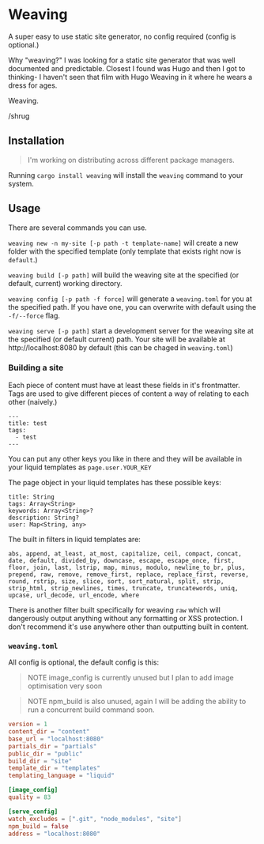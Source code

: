 # Weaving

A super easy to use static site generator, no config required (config is optional.)

Why "weaving?" I was looking for a static site generator that was well documented and predictable. Closest I found was Hugo and then I got to thinking- I haven't seen that film with Hugo Weaving in it where he wears a dress for ages.

Weaving.

/shrug

## Installation

> I'm working on distributing across different package managers.

Running `cargo install weaving` will install the `weaving` command to your system. 

## Usage

There are several commands you can use.

`weaving new -n my-site [-p path -t template-name]` will create a new folder with the specified template (only template that exists right now is `default`.)

`weaving build [-p path]` will build the weaving site at the specified (or default, current) working directory.

`weaving config [-p path -f force]` will generate a `weaving.toml` for you at the specified path. If you have one, you can overwrite with default using the `-f/--force` flag.

`weaving serve [-p path]` start a development server for the weaving site at the specified (or default current) path. Your site will be available at http://localhost:8080 by default (this can be chaged in `weaving.toml`)

### Building a site

Each piece of content must have at least these fields in it's frontmatter. Tags are used to give different pieces of content a way of relating to each other (naively.)

```
---
title: test
tags:
  - test
---
```

You can put any other keys you like in there and they will be available in your liquid templates as `page.user.YOUR_KEY`

The page object in your liquid templates has these possible keys:

```
title: String
tags: Array<String>
keywords: Array<String>?
description: String?
user: Map<String, any>
```

The built in filters in liquid templates are:

```
abs, append, at_least, at_most, capitalize, ceil, compact, concat, date, default, divided_by, downcase, escape, escape_once, first, floor, join, last, lstrip, map, minus, modulo, newline_to_br, plus, prepend, raw, remove, remove_first, replace, replace_first, reverse, round, rstrip, size, slice, sort, sort_natural, split, strip, strip_html, strip_newlines, times, truncate, truncatewords, uniq, upcase, url_decode, url_encode, where
```

There is another filter built specifically for weaving `raw` which will dangerously output anything without any formatting or XSS protection. I don't recommend it's use anywhere other than outputting built in content.

### `weaving.toml`

All config is optional, the default config is this:

> NOTE image_config is currently unused but I plan to add image optimisation very soon

> NOTE npm_build is also unused, again I will be adding the ability to run a concurrent build command soon.

```toml
version = 1
content_dir = "content"
base_url = "localhost:8080"
partials_dir = "partials"
public_dir = "public"
build_dir = "site"
template_dir = "templates"
templating_language = "liquid"

[image_config]
quality = 83

[serve_config]
watch_excludes = [".git", "node_modules", "site"]
npm_build = false
address = "localhost:8080"
```


